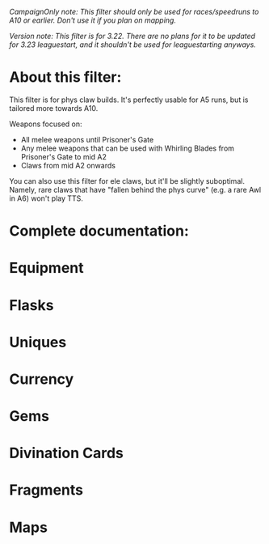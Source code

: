 *CampaignOnly note: This filter should only be used for races/speedruns to A10 or earlier. Don't use it if you plan on mapping.*

*Version note: This filter is for 3.22. There are no plans for it to be updated for 3.23 leaguestart, and it shouldn't be used for leaguestarting anyways.*

# About this filter:

This filter is for phys claw builds. It's perfectly usable for A5 runs, but is tailored more towards A10. 

Weapons focused on: 
- All melee weapons until Prisoner's Gate
- Any melee weapons that can be used with Whirling Blades from Prisoner's Gate to mid A2
- Claws from mid A2 onwards

You can also use this filter for ele claws, but it'll be slightly suboptimal. Namely, rare claws that have "fallen behind the phys curve" (e.g. a rare Awl in A6) won't play TTS.

# Complete documentation:

# Equipment

# Flasks

# Uniques

# Currency

# Gems

# Divination Cards

# Fragments

# Maps